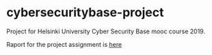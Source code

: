 # cybersecuritybase-project
Project for Helsinki University Cyber Security Base mooc course 2019.

Raport for the project assignment is [here](https://github.com/inkeriV/cybersecuritybase-project/blob/master/doc/raport.md)

